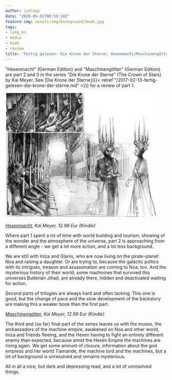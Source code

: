 ```yaml
---
author: isotopp
date: "2020-05-01T08:59:10Z"
feature-img: assets/img/background/book.jpg
tags:
- lang_en
- media
- book
- review
title: 'Fertig gelesen: Die Krone der Sterne: Hexenmacht/Maschinengötter'
---
```

"Hexenmacht" (German Edition) and "Maschinengötter" (German Edition) are part 2 and 3 in the series "Die Krone der Sterne" (The Crown of Stars) by Kai Meyer. See [Die Krone der Sterne]({{< relref "/2017-02-13-fertig-gelesen-die-krone-der-sterne.md" >}}) for a review of part 1.

[![](/uploads/2020/05/hexenmacht.jpg)](https://www.amazon.de/-/en/Die-Krone-Sterne-Kai-Meyer-ebook/dp/B076Q1RZH9)

*[Hexenmacht](https://www.amazon.de/-/en/Die-Krone-Sterne-Kai-Meyer-ebook/dp/B076Q1RZH9), Kai Meyer, 12.99 Eur (Kindle)*

Where part 1 spent a lot of time with world building and tourism, showing of the wonder and the atmosphere of the universe, part 2 is approaching from a different angle - we get a lot more action, and a lot less background.

We are still with Iniza and Glanis, who are now living on the pirate-planet Noa and raising a daughter. Or are trying to, because the galactic poltics with its intrigues, treason and assassination are coming to Noa, too. And the mysterious history of their world, some machnines that survived this universes Butlerian Jihad, are already there, hidden and deactivated waiting for action.

Second parts of trilogies are always hard and often lacking. This one is good, but the change of pace and the slow development of the backstory are making this a weaker book than the first part.

*[Maschinengötter](https://www.amazon.de/-/en/gp/product/B07JMLSHCM), Kai Meyer, 12.99 Eur (Kindle)*

The third and (so far) final part of the series leaves us with the muses, the ambassadors of the machine empire, awakened on Noa and other world, Iniza and friends fleeing, and the Hexen having to fight an entirely different enemy than expected, because amist the Hexen Empire the machines are rising again. We get some amount of closure, information about the god empress and her world Tiamande, the machine lord and the machines, but a lot of background is unresolved and remains mysterious.

All in all a nice, but dark and depressing read, and a lot of unresolved things.
